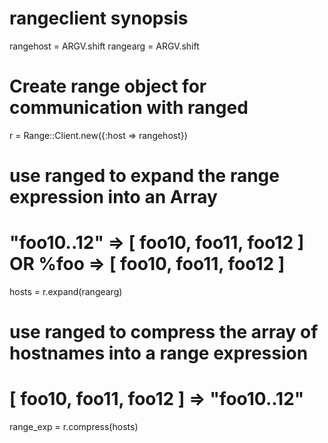 rangeclient synopsis
============================


  rangehost = ARGV.shift
  rangearg = ARGV.shift

  # Create range object for communication with ranged
  r = Range::Client.new({:host => rangehost})

  # use ranged to expand the range expression into an Array
  # "foo10..12" => [ foo10, foo11, foo12 ] OR %foo => [ foo10, foo11, foo12 ]
  hosts =  r.expand(rangearg)

  # use ranged to compress the array of hostnames into a range expression
  # [ foo10, foo11, foo12 ] => "foo10..12"
  range_exp = r.compress(hosts)
